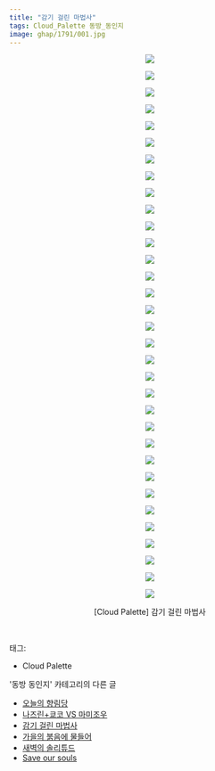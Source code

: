 ```yaml
---
title: "감기 걸린 마법사"
tags: Cloud_Palette 동방_동인지
image: ghap/1791/001.jpg
---
```

<div class="article">
<p style="text-align: center; clear: none; float: none;"><img src="{{ site.nasurl }}/ghap/1791/001.jpg"/></p>
<p style="text-align: center; clear: none; float: none;"><img src="{{ site.nasurl }}/ghap/1791/002.jpg"/></p>
<p style="text-align: center; clear: none; float: none;"><img src="{{ site.nasurl }}/ghap/1791/003.jpg"/></p>
<p style="text-align: center; clear: none; float: none;"><img src="{{ site.nasurl }}/ghap/1791/004.jpg"/></p>
<p style="text-align: center; clear: none; float: none;"><img src="{{ site.nasurl }}/ghap/1791/005.jpg"/></p>
<p style="text-align: center; clear: none; float: none;"><img src="{{ site.nasurl }}/ghap/1791/006.jpg"/></p>
<p style="text-align: center; clear: none; float: none;"><img src="{{ site.nasurl }}/ghap/1791/007.jpg"/></p>
<p style="text-align: center; clear: none; float: none;"><img src="{{ site.nasurl }}/ghap/1791/008.jpg"/></p>
<p style="text-align: center; clear: none; float: none;"><img src="{{ site.nasurl }}/ghap/1791/009.jpg"/></p>
<p style="text-align: center; clear: none; float: none;"><img src="{{ site.nasurl }}/ghap/1791/010.jpg"/></p>
<p style="text-align: center; clear: none; float: none;"><img src="{{ site.nasurl }}/ghap/1791/011.jpg"/></p>
<p style="text-align: center; clear: none; float: none;"><img src="{{ site.nasurl }}/ghap/1791/012.jpg"/></p>
<p style="text-align: center; clear: none; float: none;"><img src="{{ site.nasurl }}/ghap/1791/013.jpg"/></p>
<p style="text-align: center; clear: none; float: none;"><img src="{{ site.nasurl }}/ghap/1791/014.jpg"/></p>
<p style="text-align: center; clear: none; float: none;"><img src="{{ site.nasurl }}/ghap/1791/015.jpg"/></p>
<p style="text-align: center; clear: none; float: none;"><img src="{{ site.nasurl }}/ghap/1791/016.jpg"/></p>
<p style="text-align: center; clear: none; float: none;"><img src="{{ site.nasurl }}/ghap/1791/017.jpg"/></p>
<p style="text-align: center; clear: none; float: none;"><img src="{{ site.nasurl }}/ghap/1791/018.jpg"/></p>
<p style="text-align: center; clear: none; float: none;"><img src="{{ site.nasurl }}/ghap/1791/019.jpg"/></p>
<p style="text-align: center; clear: none; float: none;"><img src="{{ site.nasurl }}/ghap/1791/020.jpg"/></p>
<p style="text-align: center; clear: none; float: none;"><img src="{{ site.nasurl }}/ghap/1791/021.jpg"/></p>
<p style="text-align: center; clear: none; float: none;"><img src="{{ site.nasurl }}/ghap/1791/022.jpg"/></p>
<p style="text-align: center; clear: none; float: none;"><img src="{{ site.nasurl }}/ghap/1791/023.jpg"/></p>
<p style="text-align: center; clear: none; float: none;"><img src="{{ site.nasurl }}/ghap/1791/024.jpg"/></p>
<p style="text-align: center; clear: none; float: none;"><img src="{{ site.nasurl }}/ghap/1791/025.jpg"/></p>
<p style="text-align: center; clear: none; float: none;"><img src="{{ site.nasurl }}/ghap/1791/026.jpg"/></p>
<p style="text-align: center; clear: none; float: none;"><img src="{{ site.nasurl }}/ghap/1791/027.jpg"/></p>
<p style="text-align: center; clear: none; float: none;"><img src="{{ site.nasurl }}/ghap/1791/028.jpg"/></p>
<p style="text-align: center; clear: none; float: none;"><img src="{{ site.nasurl }}/ghap/1791/029.jpg"/></p>
<p style="text-align: center; clear: none; float: none;"><img src="{{ site.nasurl }}/ghap/1791/030.jpg"/></p>
<p style="text-align: center; clear: none; float: none;"><img src="{{ site.nasurl }}/ghap/1791/031.jpg"/></p>
<p style="text-align: center; clear: none; float: none;"><img src="{{ site.nasurl }}/ghap/1791/032.jpg"/></p>
<p style="text-align: center; clear: none; float: none;"><img src="{{ site.nasurl }}/ghap/1791/033.jpg"/></p>
<p style="text-align: center; clear: none; float: none;">[Cloud Palette] 감기 걸린 마법사</p>
<p><br/></p>
</div><div class="tagTrail">
<p>태그: </p>
<ul>
<li>Cloud Palette</li>
</ul>
</div><div class="another">
<p>'동방 동인지' 카테고리의 다른 글</p>
<ul>
<li><a href="/2016-08-23-ghap_1795">오늘의 향림당</a></li>
<li><a href="/2016-08-23-ghap_1793">나즈린+쿄코 VS 마미조우</a></li>
<li><a href="/2016-08-23-ghap_1791">감기 걸린 마법사</a></li>
<li><a href="/2016-08-23-ghap_1790">가을의 붉음에 물들어</a></li>
<li><a href="/2016-08-23-ghap_1788">새벽의 솔리튜드</a></li>
<li><a href="/2016-08-23-ghap_1787">Save our souls</a></li>
</ul>
</div><div class="cb_module cb_fluid">
<div class="cb_wrt cb_profile">
</div><!-- commentList close -->
</div>
<br/>
<p id="refer"></p>
<br/>
